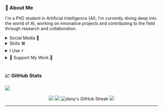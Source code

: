 ### 🚀 About Me

I'm a PhD student in Artificial Intelligence (AI), 
I'm currently diving deep into the world of AI, working on innovative projects and contributing to the field through research and collaboration.

<details>
<summary>Social Media 🔗</summary>
<br/>



<a href="https://www.linkedin.com/in/danialpahlavan/"><img align="left" alt="Danial Linkedin" width="30px" src="https://github.com/edent/SuperTinyIcons/blob/master/images/svg/linkedin.svg" /></a>


<br/>
P.S: This is my secondary GitHub account 👨‍💻
</details>

<details>
<summary>Skills 🛠️</summary>
<br/>

- Languages: Python, C++
- Frameworks: TensorFlow, PyTorch, Keras
- Tools: Jupyter Notebook, Docker, Git
- Areas of Expertise: Machine Learning, Computer Vision, Natural Language Processing

</details>

<details>
<summary>I Use ⚡</summary>
<br/>

- OS: Linux, Windows
- IDEs: VS Code, PyCharm
- Version Control: Git

</details>


<details>
<summary> 💖 Support My Work 💖</summary>
<br/>

If you find my repositories helpful and would like to support my work, consider making a donation. Your contribution is greatly appreciated and will help me continue to develop and maintain these projects.

### Cryptocurrency 🪙
- **Ethereum (ETH)**
  `0x526968dF2AB74d7B4132F8D68Cf1BE6D126c6f82`
- **Binance Coin (BNB) - Smart Chain**
  `0x526968dF2AB74d7B4132F8D68Cf1BE6D126c6f82`


### Other Payment Methods
- **Webmoney** 

  - <a href="https://donate.webmoney.com/w/wDyvsXZ2gZfJT1Tnv39SMt"><img align="left" alt="Webmoney" width="30px" src="https://www.wmtransfer.com/img/icons/wmlogo_flat_256.png?1711979909" /></a>
 


### For Iranian Contributors
- **Reymit**
  - <a href="https://reymit.ir/danialpahlavan"><img align="left" alt="Reymit" width="30px" src="https://blog.reymit.ir/wp-content/uploads/2021/03/icon-1.png" /></a>


</details>
<br/>


### 📈 GitHub Stats
![](https://activity-graph.herokuapp.com/graph?username=ho33ein74&theme=github&area=true)
<p align="center">
  <img src="(https://github.com/ryo-ma/github-profile-trophy)">
  <img height="180em" src="https://github-readme-stats-eight-theta.vercel.app/api?username=danialpahlavan&show_icons=true&theme=algolia&include_all_commits=true&count_private=true" />
  <img src="http://github-readme-streak-stats.herokuapp.com?user=danialpahlavan&theme=algolia" alt="dany's GitHub Streak" />
  <img src="https://github-profile-summary-cards.vercel.app/api/cards/profile-details?username=danialpahlavan&theme=tokyonight" />
</p>


-----
